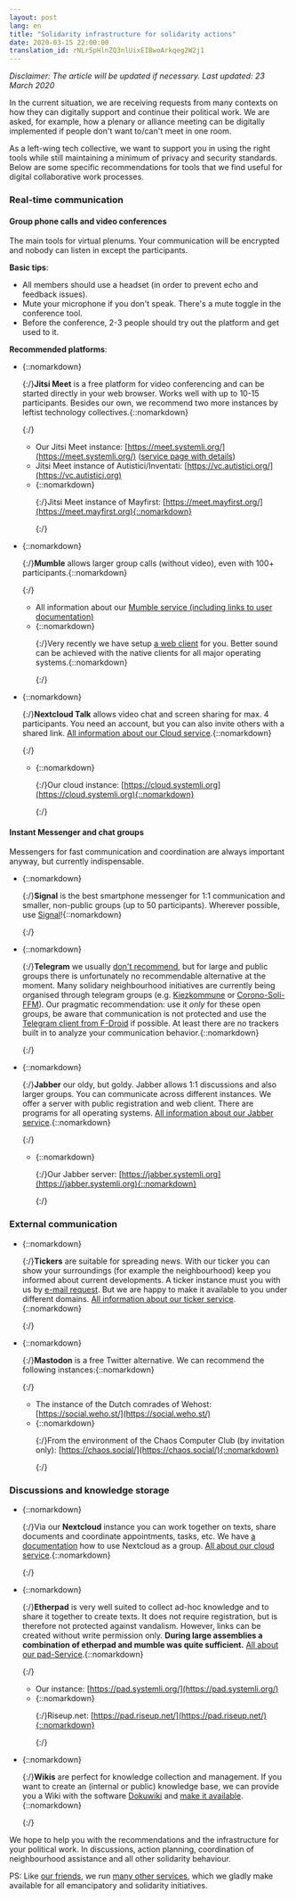 ```yaml
---
layout: post
lang: en
title: "Solidarity infrastructure for solidarity actions"
date: 2020-03-15 22:00:00
translation_id: rNLr5pHlnZQ3nlUixEIBwoArkqeg2W2j1
---
```


*Disclaimer: The article will be updated if necessary. Last updated: 23 March 2020*

In the current situation, we are receiving requests from many contexts on how they can digitally support and continue their political work.  We are asked, for example, how a plenary or alliance meeting can be digitally implemented if people don't want to/can't meet in one room.

As a left-wing tech collective, we want to support you in using the right tools while still maintaining a minimum of privacy and security standards. Below are some specific recommendations for tools that we find useful for digital collaborative work processes.

<!--more-->

### Real-time communication

#### Group phone calls and video conferences

The main tools for virtual plenums. Your communication will be encrypted and nobody can listen in except the participants.

**Basic tips**:

* All members should use a headset (in order to prevent echo and feedback issues).
* Mute your microphone if you don't speak. There's a mute toggle in the conference tool.
* Before the conference, 2-3 people should try out the platform and get used to it.

**Recommended platforms**:

* {::nomarkdown}<p>{:/}**Jitsi Meet** is a free platform for video conferencing and can be started directly in your web browser. Works well with up to 10-15 participants. Besides our own, we recommend two more instances by leftist technology collectives.{::nomarkdown}</p>{:/}
  * Our Jitsi Meet instance: [https://meet.systemli.org/](https://meet.systemli.org/) ([service page with details](/en/service/meet.html))
  * Jitsi Meet instance of Autistici/Inventati: [https://vc.autistici.org/](https://vc.autistici.org)
  * {::nomarkdown}<p>{:/}Jitsi Meet instance of Mayfirst: [https://meet.mayfirst.org/](https://meet.mayfirst.org){::nomarkdown}</p>{:/}

* {::nomarkdown}<p>{:/}**Mumble** allows larger group calls (without video), even with 100+ participants.{::nomarkdown}</p>{:/}
  * All information about our [Mumble service (including links to user documentation)](/en/service/mumble.html)
  * {::nomarkdown}<p>{:/}Very recently we have setup [a web client](https://talk.systemli.org) for you. Better sound can be achieved with the native clients for all major operating systems.{::nomarkdown}</p>{:/}

* {::nomarkdown}<p>{:/}**Nextcloud Talk** allows video chat and screen sharing for max. 4 participants. You need an account, but you can also invite others with a shared link. [All information about our Cloud service](/en/service/cloud.html).{::nomarkdown}</p>{:/}
  * {::nomarkdown}<p>{:/}Our cloud instance: [https://cloud.systemli.org](https://cloud.systemli.org){::nomarkdown}</p>{:/}

#### Instant Messenger and chat groups

Messengers for fast communication and coordination are always important anyway, but currently indispensable.

* {::nomarkdown}<p>{:/}**Signal** is the best smartphone messenger for 1:1 communication and smaller, non-public groups (up to 50 participants). Wherever possible, use [Signal](https://signal.org/)!{::nomarkdown}</p>{:/}

* {::nomarkdown}<p>{:/}**Telegram** we usually [don't recommend](https://www.kuketz-blog.de/telegram-sicherheit-gibt-es-nur-auf-anfrage-messenger-teil3/), but for large and public groups there is unfortunately no recommendable alternative at the moment. Many solidary neighbourhood initiatives are currently being organised through telegram groups (e.g. [Kiezkommune](https://kiezkommune.noblogs.org/) or [Corono-Soli-FFM](https://www.corona-soli-ffm.org/)). Our pragmatic recommendation: use it *only* for these open groups, be aware that communication is not protected and use the [Telegram client from F-Droid](https://f-droid.org/en/packages/org.telegram.messenger/) if possible. At least there are no trackers built in to analyze your communication behavior.{::nomarkdown}</p>{:/}

* {::nomarkdown}<p>{:/}**Jabber** our oldy, but goldy. Jabber allows 1:1 discussions and also larger groups. You can communicate across different instances. We offer a server with public registration and web client. There are programs for all operating systems. [All information about our Jabber service](/en/service/xmpp.html).{::nomarkdown}</p>{:/}
  * {::nomarkdown}<p>{:/}Our Jabber server: [https://jabber.systemli.org](https://jabber.systemli.org){::nomarkdown}</p>{:/}

### External communication

* {::nomarkdown}<p>{:/}**Tickers** are suitable for spreading news. With our ticker you can show your surroundings (for example the neighbourhood) keep you informed about current developments. A ticker instance must you with us by <a href="mailto:support@systemli.org">e-mail request</a>. But we are happy to make it available to you under different domains. [All information about our ticker service](/en/service/ticker.html).{::nomarkdown}</p>{:/}

* {::nomarkdown}<p>{:/}**Mastodon** is a free Twitter alternative. We can recommend the following instances:{::nomarkdown}</p>{:/}
  * The instance of the Dutch comrades of Wehost: [https://social.weho.st/](https://social.weho.st/)
  * {::nomarkdown}<p>{:/}From the environment of the Chaos Computer Club (by invitation only): [https://chaos.social/](https://chaos.social/){::nomarkdown}</p>{:/}

### Discussions and knowledge storage

* {::nomarkdown}<p>{:/}Via our **Nextcloud** instance you can work together on texts, share documents and coordinate appointments, tasks, etc. We have [a documentation](https://wiki.systemli.org/howto/nextcloud/gruppen) how to use Nextcloud as a group. [All about our cloud service](/en/service/cloud.html).{::nomarkdown}</p>{:/}

* {::nomarkdown}<p>{:/}**Etherpad** is very well suited to collect ad-hoc knowledge and to share it together to create texts. It does not require registration, but is therefore not protected against vandalism. However, links can be created without write permission only. **During large assemblies a combination of etherpad and mumble was quite sufficient.** [All about our pad-Service](/en/service/etherpad.html).{::nomarkdown}</p>{:/}
  * Our instance: [https://pad.systemli.org/](https://pad.systemli.org/)
  * {::nomarkdown}<p>{:/}Riseup.net: [https://pad.riseup.net/](https://pad.riseup.net/){::nomarkdown}</p>{:/}

* {::nomarkdown}<p>{:/}**Wikis** are perfect for knowledge collection and management. If you want to create an (internal or public) knowledge base, we can provide you a Wiki with the software [Dokuwiki](https://www.dokuwiki.org/dokuwiki) and [make it available](/en/service/hosting.html#wikis).{::nomarkdown}</p>{:/}

We hope to help you with the recommendations and the infrastructure for your political work. In discussions, action planning, coordination of neighbourhood assistance and all other solidarity behaviour.

PS: Like [our friends](/en/friends.html), we run [many other services](/en/service/index.html), which we gladly make available for all emancipatory and solidarity initiatives.
